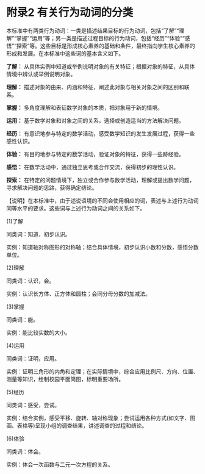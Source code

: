 # 附录2 有关行为动词的分类

本标准中有两类行为动词：一类是描述结果目标的行为动词，包括“了解”“理解”“掌握”“运用”等；另一类是描述过程目标的行为动词，包括“经历”“体验”“感悟”“探索”等。这些目标是形成核心素养的基础和条件，最终指向学生核心素养的形成和发展。在本标准中这些词的基本含义如下。

**了解：** 从具体实例中知道或举例说明对象的有关特征；根据对象的特征，从具体情境中辨认或举例说明对象。

**理解：** 描述对象的由来、内涵和特征，阐述此对象与相关对象之间的区别和联系。

**掌握：** 多角度理解和表征数学对象的本质，把对象用于新的情境。

**运用：** 基于数学对象和对象之间的关系，选择或创造适当的方法解决问题。

**经历：** 有意识地参与特定的数学活动，感受数学知识的发生发展过程，获得一些感性认识。

**体验：** 有目的地参与特定的数学活动，验证对象的特征，获得一些跡经验。

**感悟：** 在数学活动中，通过独立思考或合作交流，获得初步的理性认识。

**探索：** 在特定的问题情境下，独立或合作参与数学活动，理解或提出数学问题，寻求解决问题的思路，获得确定结论。

【说明】在本标准中，由于述说语境的不同会使用相应的词，表述与上述行为动词同等水平的要求。这些词与上述行为动词之间的关系如下。

(1)了解

同类词：知道，初步认识。

实例：知道轴对称图形的对称轴；结合具体情境，初步认识小数和分数，感悟分数单位。

(2)理解

同类词：认识，会。

实例：认识长方体、正方体和圆柱；会同分母分数的加减法。

(3)掌握

同类词：能。

实例：能比较实数的大小。

(4)运用

同类词：证明，应用。

实例：证明三角形的内角和定理；在实际情境中，综合应用比例尺、方向、位置、测量等知识，绘制校园平面简图，标明重要场所。

(5)经历

同类词：感受，尝试。

实例：结合实例，感受平移、旋转、轴对称现象；尝试运用各种方式(如文字、图画、表格等)呈现小组的调查结果，讲述调查的过程和结论。

(6)体验

同类词：体会。

实例：体会一次函数与二元一次方程的关系。